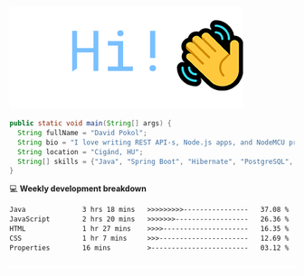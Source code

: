 ![Hi!](assets/images/hi.png)

```java
public static void main(String[] args) {
  String fullName = "David Pokol";
  String bio = "I love writing REST API-s, Node.js apps, and NodeMCU programs";
  String location = "Cigánd, HU";
  String[] skills = {"Java", "Spring Boot", "Hibernate", "PostgreSQL", "Git"};
}
```

💻 **Weekly development breakdown**
<!--START_SECTION:waka-->

```txt
Java              3 hrs 18 mins   >>>>>>>>>----------------   37.08 %
JavaScript        2 hrs 20 mins   >>>>>>>------------------   26.36 %
HTML              1 hr 27 mins    >>>>---------------------   16.35 %
CSS               1 hr 7 mins     >>>----------------------   12.69 %
Properties        16 mins         >------------------------   03.12 %
```

<!--END_SECTION:waka-->

![footer](assets/images/footer.png)
